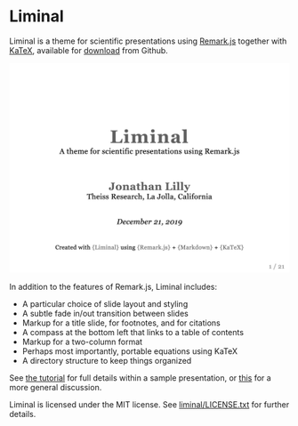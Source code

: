 # Liminal

Liminal is a theme for scientific presentations using [Remark.js](https://remarkjs.com) together with [KaTeX](https://katex.org), available for [download](https://github.com/jonathanlilly/liminal/archive/master.zip) from Github.

![A screenshot of the Liminal tutorial](liminal-screenshot.jpg)

In addition to the features of Remark.js, Liminal includes: 

*  A particular choice of slide layout and styling
*  A subtle fade in/out transition between slides        
*  Markup for a title slide, for footnotes, and for citations   
*  A compass at the bottom left that links to a table of contents        
*  Markup for a two-column format        
*  Perhaps most importantly, portable equations using KaTeX
*  A directory structure to keep things organized

See [the tutorial](http://www.jmlilly.net/talks/liminal/index.html) for full details within a sample presentation, or 
[this](http://www.jmlilly.net/liminal.html) for a more general discussion.  

Liminal is licensed under the MIT license. See [liminal/LICENSE.txt](http://www.jmlilly.net/talks/liminal/LICENSE.txt) for further details.
